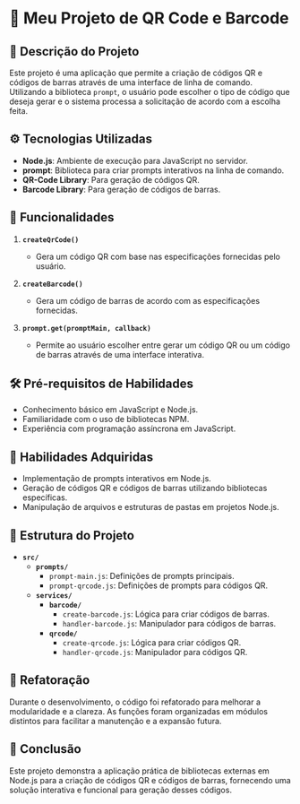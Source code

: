 # 🔲 Meu Projeto de QR Code e Barcode

## 📜 Descrição do Projeto

Este projeto é uma aplicação que permite a criação de códigos QR e códigos de barras através de uma interface de linha de comando. Utilizando a biblioteca `prompt`, o usuário pode escolher o tipo de código que deseja gerar e o sistema processa a solicitação de acordo com a escolha feita.

## ⚙️ Tecnologias Utilizadas

- **Node.js**: Ambiente de execução para JavaScript no servidor.
- **prompt**: Biblioteca para criar prompts interativos na linha de comando.
- **QR-Code Library**: Para geração de códigos QR.
- **Barcode Library**: Para geração de códigos de barras.

## 🧩 Funcionalidades

1. **`createQrCode()`**
   - Gera um código QR com base nas especificações fornecidas pelo usuário.

2. **`createBarcode()`**
   - Gera um código de barras de acordo com as especificações fornecidas.

3. **`prompt.get(promptMain, callback)`**
   - Permite ao usuário escolher entre gerar um código QR ou um código de barras através de uma interface interativa.

## 🛠️ Pré-requisitos de Habilidades

- Conhecimento básico em JavaScript e Node.js.
- Familiaridade com o uso de bibliotecas NPM.
- Experiência com programação assíncrona em JavaScript.

## 🎯 Habilidades Adquiridas

- Implementação de prompts interativos em Node.js.
- Geração de códigos QR e códigos de barras utilizando bibliotecas específicas.
- Manipulação de arquivos e estruturas de pastas em projetos Node.js.

## 📂 Estrutura do Projeto

- **`src/`**
  - **`prompts/`**
    - `prompt-main.js`: Definições de prompts principais.
    - `prompt-qrcode.js`: Definições de prompts para códigos QR.
  - **`services/`**
    - **`barcode/`**
      - `create-barcode.js`: Lógica para criar códigos de barras.
      - `handler-barcode.js`: Manipulador para códigos de barras.
    - **`qrcode/`**
      - `create-qrcode.js`: Lógica para criar códigos QR.
      - `handler-qrcode.js`: Manipulador para códigos QR.

## 🔄 Refatoração

Durante o desenvolvimento, o código foi refatorado para melhorar a modularidade e a clareza. As funções foram organizadas em módulos distintos para facilitar a manutenção e a expansão futura.

## 🏁 Conclusão

Este projeto demonstra a aplicação prática de bibliotecas externas em Node.js para a criação de códigos QR e códigos de barras, fornecendo uma solução interativa e funcional para geração desses códigos.